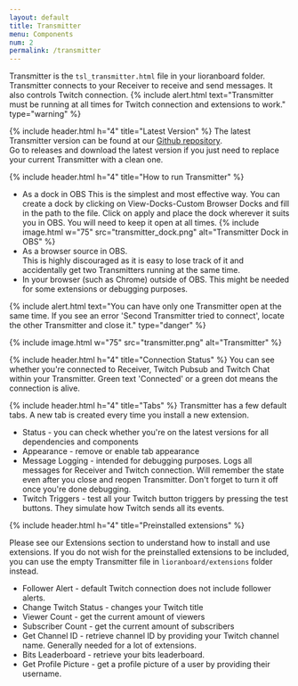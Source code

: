 ```yaml
---
layout: default
title: Transmitter
menu: Components
num: 2
permalink: /transmitter
---
```

Transmitter is the <code>tsl_transmitter.html</code> file in your lioranboard folder. 
Transmitter connects to your Receiver to receive and send messages. It also controls Twitch connection. 
{% include alert.html text="Transmitter must be running at all times for Twitch connection and extensions to work." type="warning" %} 

{% include header.html h="4" title="Latest Version" %}
The latest Transmitter version can be found at our [Github repository](https://github.com/christinna9031/LioranBoard-Transmitter).     
Go to releases and download the latest version if you just need to replace your current Transmitter with a clean one.


{% include header.html h="4" title="How to run Transmitter" %}
- As a dock in OBS 
This is the simplest and most effective way. You can create a dock by clicking on View-Docks-Custom Browser Docks and fill in the path to the file. Click on apply and place the dock wherever it suits you in OBS. You will need to keep it open at all times.
   {% include image.html w="75" src="transmitter_dock.png" alt="Transmitter Dock in OBS" %}
- As a browser source in OBS.    
This is highly discouraged as it is easy to lose track of it and accidentally get two Transmitters running at the same time. 
- In your browser (such as Chrome) outside of OBS.
This might be needed for some extensions or debugging purposes. 

{% include alert.html text="You can have only one Transmitter open at the same time. If you see an error 'Second Transmitter tried to connect', locate the other Transmitter and close it." type="danger" %} 

{% include image.html w="75" src="transmitter.png" alt="Transmitter" %}   

{% include header.html h="4" title="Connection Status" %}
You can see whether you're connected to Receiver, Twitch Pubsub and Twitch Chat within your Transmitter. Green text 'Connected' or a green dot means the connection is alive.

{% include header.html h="4" title="Tabs" %}
Transmitter has a few default tabs. A new tab is created every time you install a new extension. 

- Status - you can check whether you're on the latest versions for all dependencies and components 
- Appearance - remove or enable tab appearance
- Message Logging - intended for debugging purposes. Logs all messages for Receiver and Twitch connection. Will remember the state even after you close and reopen Transmitter. Don't forget to turn it off once you're done debugging. 
- Twitch Triggers - test all your Twitch button triggers by pressing the test buttons. They simulate how Twitch sends all its events. 


{% include header.html h="4" title="Preinstalled extensions" %}

Please see our Extensions section to understand how to install and use extensions. 
If you do not wish for the preinstalled extensions to be included, you can use the empty Transmitter file in <code>lioranboard/extensions</code> folder instead.

- Follower Alert - default Twitch connection does not include follower alerts.
- Change Twitch Status - changes your Twitch title
- Viewer Count - get the current amount of viewers
- Subscriber Count - get the current amount of subscribers
- Get Channel ID - retrieve channel ID by providing your Twitch channel name. Generally needed for a lot of extensions. 
- Bits Leaderboard - retrieve your bits leaderboard. 
- Get Profile Picture - get a profile picture of a user by providing their username. 